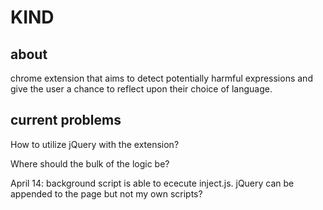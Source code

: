 # KIND

## about
chrome extension that aims to detect potentially harmful expressions and give the user a chance to reflect upon their choice of language.

## current problems
How to utilize jQuery with the extension?

Where should the bulk of the logic be?

April 14: background script is able to ececute inject.js. jQuery can be appended to the page but not my own scripts?

